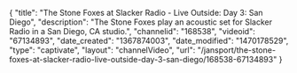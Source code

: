 {
    "title": "The Stone Foxes at Slacker Radio - Live Outside: Day 3: San Diego",
    "description": "The Stone Foxes play an acoustic set for Slacker Radio in a San Diego, CA studio.",
    "channelid": "168538",
    "videoid": "67134893",
    "date_created": "1367874003",
    "date_modified": "1470178529",
    "type": "captivate",
    "layout": "channelVideo",
    "url": "\/jansport\/the-stone-foxes-at-slacker-radio-live-outside-day-3-san-diego\/168538-67134893"
}